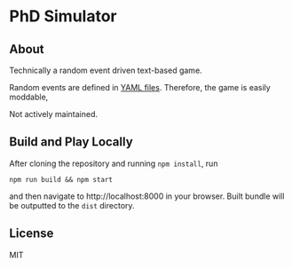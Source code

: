 # PhD Simulator

## About

Technically a random event driven text-based game.


Random events are defined in [YAML files](static/rulesets/default). Therefore,
the game is easily moddable,

Not actively maintained.

## Build and Play Locally

After cloning the repository and running `npm install`, run

```
npm run build && npm start
```

and then navigate to http://localhost:8000 in your browser. Built bundle will be
outputted to the `dist` directory.


## License

MIT
